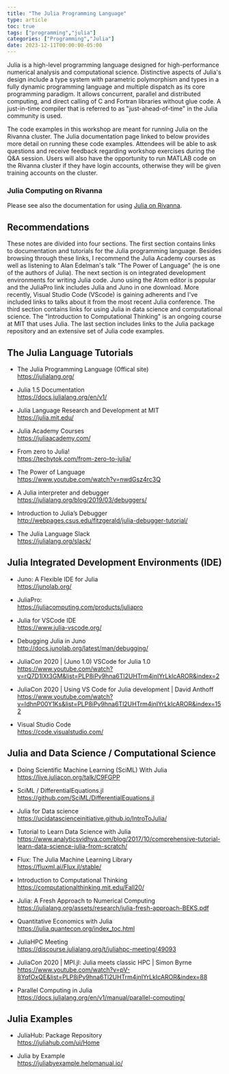 ```yaml
---
title: "The Julia Programming Language"
type: article
toc: true
tags: ["programming","julia"]
categories: ["Programming","Julia"]
date: 2023-12-11T00:00:00-05:00
---
```


Julia is a high-level programming language designed for high-performance numerical analysis and computational science. Distinctive aspects of Julia's design include a type system with parametric polymorphism and types in a fully dynamic programming language and multiple dispatch as its core programming paradigm. It allows concurrent, parallel and distributed computing, and direct calling of C and Fortran libraries without glue code. A just-in-time compiler that is referred to as "just-ahead-of-time" in the Julia community is used.

The code examples in this workshop are meant for running Julia on the Rivanna cluster. The Julia documentation page linked to below provides more detail on running these code examples. Attendees will be able to ask questions and receive feedback regarding workshop exercises during the Q&A session. Users will also have the opportunity to run MATLAB code on the Rivanna cluster if they have login accounts, otherwise they will be given training accounts on the cluster.

### Julia Computing on Rivanna

Please see also the documentation for using [Julia on Rivanna](https://www.rc.virginia.edu/userinfo/rivanna/software/julia/).

## Recommendations

These notes are divided into four sections. The first section contains links to
documentation and tutorials for the Julia programming language. Besides browsing
through these links, I recommend the Julia Academy courses as well as listening
to Alan Edelman's talk "The Power of Language" (he is one of the authors of Julia).
The next section is on integrated development environments for writing Julia code.
Juno using the Atom editor is popular and the JuliaPro link includes Julia and Juno
in one download. More recently, Visual Studio Code (VScode) is gaining adherents
and I've included links to talks about it from the most recent Julia conference.
The third section contains links for using Julia in data science and computational
science. The "Introduction to Computational Thinking" is an ongoing course at MIT
that uses Julia. The last section includes links to the Julia package repository
and an extensive set of Julia code examples.


## The Julia Language Tutorials

* The Julia Programming Language (Offical site) <br />
  https://julialang.org/

* Julia 1.5 Documentation <br />
  https://docs.julialang.org/en/v1/

* Julia Language Research and Development at MIT <br />
  https://julia.mit.edu/

* Julia Academy Courses <br />
  https://juliaacademy.com/

* From zero to Julia! <br />
  https://techytok.com/from-zero-to-julia/

* The Power of Language <br />
  https://www.youtube.com/watch?v=nwdGsz4rc3Q

* A Julia interpreter and debugger <br />
  https://julialang.org/blog/2019/03/debuggers/

* Introduction to Julia’s Debugger <br />
  http://webpages.csus.edu/fitzgerald/julia-debugger-tutorial/

* The Julia Language Slack <br />
  https://julialang.org/slack/

## Julia Integrated Development Environments (IDE)

* Juno: A Flexible IDE for Julia <br />
  https://junolab.org/

* JuliaPro: <br />
  https://juliacomputing.com/products/juliapro

* Julia for VSCode IDE <br />
  https://www.julia-vscode.org/

* Debugging Julia in Juno <br />
  http://docs.junolab.org/latest/man/debugging/

* JuliaCon 2020 | (Juno 1.0) VSCode for Julia 1.0 <br />
  https://www.youtube.com/watch?v=rQ7D1lXt3GM&list=PLP8iPy9hna6Tl2UHTrm4jnIYrLkIcAROR&index=2

* JuliaCon 2020 | Using VS Code for Julia development | David Anthoff <br />
  https://www.youtube.com/watch?v=IdhnP00Y1Ks&list=PLP8iPy9hna6Tl2UHTrm4jnIYrLkIcAROR&index=152

* Visual Studio Code <br />
  https://code.visualstudio.com/

## Julia and Data Science / Computational Science

* Doing Scientific Machine Learning (SciML) With Julia <br />
  https://live.juliacon.org/talk/C9FGPP

* SciML / DifferentialEquations.jl <br />
  https://github.com/SciML/DifferentialEquations.jl

* Julia for Data science <br />
  https://ucidatascienceinitiative.github.io/IntroToJulia/

* Tutorial to Learn Data Science with Julia <br />
  https://www.analyticsvidhya.com/blog/2017/10/comprehensive-tutorial-learn-data-science-julia-from-scratch/

* Flux: The Julia Machine Learning Library <br />
  https://fluxml.ai/Flux.jl/stable/

* Introduction to Computational Thinking <br />
  https://computationalthinking.mit.edu/Fall20/

* Julia: A Fresh Approach to Numerical Computing <br />
  https://julialang.org/assets/research/julia-fresh-approach-BEKS.pdf

* Quantitative Economics with Julia <br />
  https://julia.quantecon.org/index_toc.html

* JuliaHPC Meeting <br />
  https://discourse.julialang.org/t/juliahpc-meeting/49093

* JuliaCon 2020 | MPI.jl: Julia meets classic HPC | Simon Byrne <br />
  https://www.youtube.com/watch?v=pV-8YqfOxQE&list=PLP8iPy9hna6Tl2UHTrm4jnIYrLkIcAROR&index=88

* Parallel Computing in Julia <br />
  https://docs.julialang.org/en/v1/manual/parallel-computing/

## Julia Examples

* JuliaHub: Package Repository <br />
  https://juliahub.com/ui/Home

* Julia by Example <br />
  https://juliabyexample.helpmanual.io/
